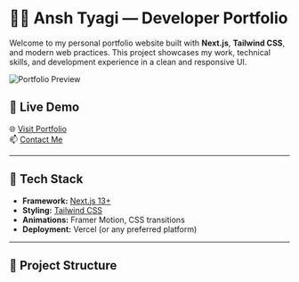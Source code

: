 
# 🧑‍💻 Ansh Tyagi — Developer Portfolio

Welcome to my personal portfolio website built with **Next.js**, **Tailwind CSS**, and modern web practices. This project showcases my work, technical skills, and development experience in a clean and responsive UI.

![Portfolio Preview](https://raw.githubusercontent.com/Ansh-699/New-Portfolio/main/public/preview.png) <!-- Optional: Replace or remove -->

## 🔗 Live Demo

🌐 [Visit Portfolio](https://anshtyagi.in)  
📫 [Contact Me](mailto:anshtyagi699@gmail.com)

---

## 🚀 Tech Stack

- **Framework:** [Next.js 13+](https://nextjs.org/)
- **Styling:** [Tailwind CSS](https://tailwindcss.com/)
- **Animations:** Framer Motion, CSS transitions
- **Deployment:** Vercel (or any preferred platform)

---

## 📁 Project Structure


